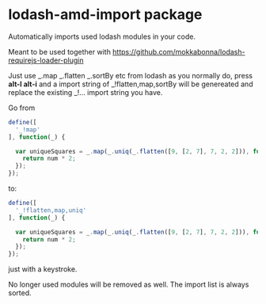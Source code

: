 # lodash-amd-import package

Automatically imports used lodash modules in your code.

Meant to be used together with https://github.com/mokkabonna/lodash-requirejs-loader-plugin

Just use _.map _.flatten _.sortBy etc from lodash as you normally do, press **alt-l alt-i** and a import string of _!flatten,map,sortBy will be genereated and replace the existing _!... import string you have.


Go from
```js
define([
  '_!map'
], function(_) {

  var uniqueSquares = _.map(_.uniq(_.flatten([9, [2, 7], 7, 2, 2])), function(num) {
    return num * 2;
  });
});
```

to:

```js
define([
  '_!flatten,map,uniq'
], function(_) {

  var uniqueSquares = _.map(_.uniq(_.flatten([9, [2, 7], 7, 2, 2])), function(num) {
    return num * 2;
  });
});
```

just with a keystroke.

No longer used modules will be removed as well. The import list is always sorted.
